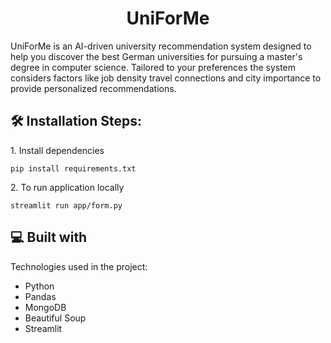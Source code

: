 <h1 align="center" id="title">UniForMe</h1>


<p id="description">UniForMe is an AI-driven university recommendation system designed to help you discover the best German universities for pursuing a master's degree in computer science. Tailored to your preferences the system considers factors like job density travel connections and city importance to provide personalized recommendations.</p>

<h2>🛠️ Installation Steps:</h2>


<p>1. Install dependencies</p>

```
pip install requirements.txt
```

<p>2. To run application locally</p>

```
streamlit run app/form.py
```

  
  
<h2>💻 Built with</h2>

Technologies used in the project:

*   Python
*   Pandas
*   MongoDB
*   Beautiful Soup
*   Streamlit
